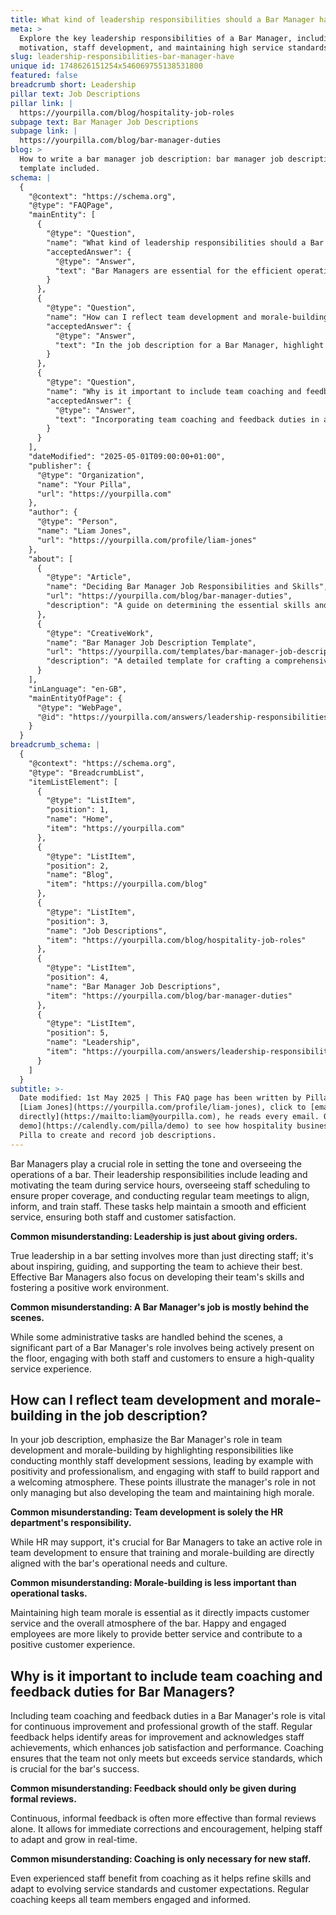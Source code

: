 ```yaml
---
title: What kind of leadership responsibilities should a Bar Manager have?
meta: >
  Explore the key leadership responsibilities of a Bar Manager, including team
  motivation, staff development, and maintaining high service standards.
slug: leadership-responsibilities-bar-manager-have
unique id: 1748626151254x546069755138531800
featured: false
breadcrumb short: Leadership
pillar text: Job Descriptions
pillar link: |
  https://yourpilla.com/blog/hospitality-job-roles
subpage text: Bar Manager Job Descriptions
subpage link: |
  https://yourpilla.com/blog/bar-manager-duties
blog: >
  How to write a bar manager job description: bar manager job description
  template included.
schema: |
  {
    "@context": "https://schema.org",
    "@type": "FAQPage",
    "mainEntity": [
      {
        "@type": "Question",
        "name": "What kind of leadership responsibilities should a Bar Manager have?",
        "acceptedAnswer": {
          "@type": "Answer",
          "text": "Bar Managers are essential for the efficient operation of a bar. Their leadership responsibilities include motivating the team during service, managing staff schedules for optimal coverage, and conducting regular team meetings to ensure alignment, information sharing, and staff training. These activities are critical for maintaining efficient service and ensuring satisfaction of both staff and customers."
        }
      },
      {
        "@type": "Question",
        "name": "How can I reflect team development and morale-building in the job description?",
        "acceptedAnswer": {
          "@type": "Answer",
          "text": "In the job description for a Bar Manager, highlight their responsibilities for team development and morale-building. Include duties such as conducting monthly staff development sessions, leading by example with positivity and professionalism, and engaging with staff to foster a welcoming atmosphere. These responsibilities demonstrate the manager's role in team growth and maintaining high morale."
        }
      },
      {
        "@type": "Question",
        "name": "Why is it important to include team coaching and feedback duties for Bar Managers?",
        "acceptedAnswer": {
          "@type": "Answer",
          "text": "Incorporating team coaching and feedback duties in a Bar Manager's role is crucial for the team's continuous improvement and professional growth. Regular feedback and coaching help refine staff skills, enhance job satisfaction, and ensure the bar meets or exceeds service standards. These processes support immediate adjustments and staff development, essential for long-term success."
        }
      }
    ],
    "dateModified": "2025-05-01T09:00:00+01:00",
    "publisher": {
      "@type": "Organization",
      "name": "Your Pilla",
      "url": "https://yourpilla.com"
    },
    "author": {
      "@type": "Person",
      "name": "Liam Jones",
      "url": "https://yourpilla.com/profile/liam-jones"
    },
    "about": [
      {
        "@type": "Article",
        "name": "Deciding Bar Manager Job Responsibilities and Skills",
        "url": "https://yourpilla.com/blog/bar-manager-duties",
        "description": "A guide on determining the essential skills and responsibilities required for a Bar Manager."
      },
      {
        "@type": "CreativeWork",
        "name": "Bar Manager Job Description Template",
        "url": "https://yourpilla.com/templates/bar-manager-job-description",
        "description": "A detailed template for crafting a comprehensive job description for a Bar Manager role."
      }
    ],
    "inLanguage": "en-GB",
    "mainEntityOfPage": {
      "@type": "WebPage",
      "@id": "https://yourpilla.com/answers/leadership-responsibilities-bar-manager-have"
    }
  }
breadcrumb_schema: |
  {
    "@context": "https://schema.org",
    "@type": "BreadcrumbList",
    "itemListElement": [
      {
        "@type": "ListItem",
        "position": 1,
        "name": "Home",
        "item": "https://yourpilla.com"
      },
      {
        "@type": "ListItem",
        "position": 2,
        "name": "Blog",
        "item": "https://yourpilla.com/blog"
      },
      {
        "@type": "ListItem",
        "position": 3,
        "name": "Job Descriptions",
        "item": "https://yourpilla.com/blog/hospitality-job-roles"
      },
      {
        "@type": "ListItem",
        "position": 4,
        "name": "Bar Manager Job Descriptions",
        "item": "https://yourpilla.com/blog/bar-manager-duties"
      },
      {
        "@type": "ListItem",
        "position": 5,
        "name": "Leadership",
        "item": "https://yourpilla.com/answers/leadership-responsibilities-bar-manager-have"
      }
    ]
  }
subtitle: >-
  Date modified: 1st May 2025 | This FAQ page has been written by Pilla Founder,
  [Liam Jones](https://yourpilla.com/profile/liam-jones), click to [email Liam
  directly](https://mailto:liam@yourpilla.com), he reads every email. Or [book a
  demo](https://calendly.com/pilla/demo) to see how hospitality businesses use
  Pilla to create and record job descriptions.
---
```

Bar Managers play a crucial role in setting the tone and overseeing the operations of a bar. Their leadership responsibilities include leading and motivating the team during service hours, overseeing staff scheduling to ensure proper coverage, and conducting regular team meetings to align, inform, and train staff. These tasks help maintain a smooth and efficient service, ensuring both staff and customer satisfaction.

**Common misunderstanding: Leadership is just about giving orders.**

True leadership in a bar setting involves more than just directing staff; it's about inspiring, guiding, and supporting the team to achieve their best. Effective Bar Managers also focus on developing their team's skills and fostering a positive work environment.

**Common misunderstanding: A Bar Manager's job is mostly behind the scenes.**

While some administrative tasks are handled behind the scenes, a significant part of a Bar Manager's role involves being actively present on the floor, engaging with both staff and customers to ensure a high-quality service experience.

## How can I reflect team development and morale-building in the job description?

In your job description, emphasize the Bar Manager's role in team development and morale-building by highlighting responsibilities like conducting monthly staff development sessions, leading by example with positivity and professionalism, and engaging with staff to build rapport and a welcoming atmosphere. These points illustrate the manager's role in not only managing but also developing the team and maintaining high morale.

**Common misunderstanding: Team development is solely the HR department's responsibility.**

While HR may support, it's crucial for Bar Managers to take an active role in team development to ensure that training and morale-building are directly aligned with the bar's operational needs and culture.

**Common misunderstanding: Morale-building is less important than operational tasks.**

Maintaining high team morale is essential as it directly impacts customer service and the overall atmosphere of the bar. Happy and engaged employees are more likely to provide better service and contribute to a positive customer experience.

## Why is it important to include team coaching and feedback duties for Bar Managers?

Including team coaching and feedback duties in a Bar Manager's role is vital for continuous improvement and professional growth of the staff. Regular feedback helps identify areas for improvement and acknowledges staff achievements, which enhances job satisfaction and performance. Coaching ensures that the team not only meets but exceeds service standards, which is crucial for the bar's success.

**Common misunderstanding: Feedback should only be given during formal reviews.**

Continuous, informal feedback is often more effective than formal reviews alone. It allows for immediate corrections and encouragement, helping staff to adapt and grow in real-time.

**Common misunderstanding: Coaching is only necessary for new staff.**

Even experienced staff benefit from coaching as it helps refine skills and adapt to evolving service standards and customer expectations. Regular coaching keeps all team members engaged and informed.
